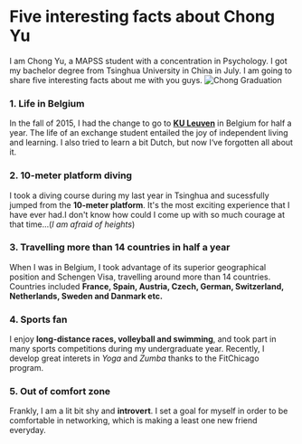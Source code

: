 #  **Five interesting facts about Chong Yu**

I am Chong Yu, a MAPSS student with a concentration in Psychology. I got my bachelor degree from Tsinghua University in China in July. I am going to share five interesting facts about me with you guys.
![Chong Graduation](https://github.com/chongyu71/myrepo/blob/master/Chong.JPG)

### 1. Life in Belgium
In the fall of 2015, I had the change to go to [**KU Leuven**](https://www.kuleuven.be/english/) in Belgium for half a year. The life of an exchange student entailed the joy of independent living and learning. I also tried to learn a bit Dutch, but now I‘ve forgotten all about it.

### 2. 10-meter platform diving
I took a diving course during my last year in Tsinghua and sucessfully jumped from the **10-meter platform**. It's the most exciting experience that I have ever had.I don't know how could I come up with so much courage at that time...(*I am afraid of heights*)

### 3. Travelling more than 14 countries in half a year
When I was in Belgium, I took advantage of its superior geographical position and Schengen Visa, travelling around more than 14 countries. Countries included **France, Spain, Austria, Czech, German, Switzerland, Netherlands, Sweden and Danmark etc.**

### 4. Sports fan
I enjoy **long-distance races, volleyball and swimming**, and took part in many sports competitions during my undergraduate year. Recently, I develop great interets in *Yoga* and *Zumba* thanks to the FitChicago program.

### 5. Out of comfort zone
Frankly, I am a lit bit shy and **introvert**. I set a goal for myself in order to be comfortable in networking, which is making a least one new friend everyday.

